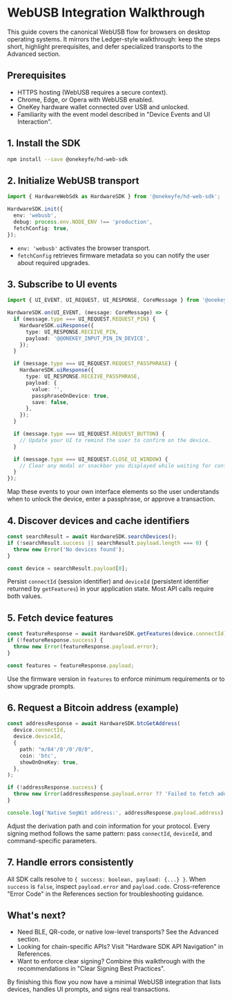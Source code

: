 # WebUSB Integration Walkthrough

This guide covers the canonical WebUSB flow for browsers on desktop operating systems. It mirrors the Ledger-style walkthrough: keep the steps short, highlight prerequisites, and defer specialized transports to the Advanced section.

## Prerequisites

- HTTPS hosting (WebUSB requires a secure context).
- Chrome, Edge, or Opera with WebUSB enabled.
- OneKey hardware wallet connected over USB and unlocked.
- Familiarity with the event model described in "Device Events and UI Interaction".

## 1. Install the SDK

```bash
npm install --save @onekeyfe/hd-web-sdk
```

## 2. Initialize WebUSB transport

```typescript
import { HardwareWebSdk as HardwareSDK } from '@onekeyfe/hd-web-sdk';

HardwareSDK.init({
  env: 'webusb',
  debug: process.env.NODE_ENV !== 'production',
  fetchConfig: true,
});
```

- `env: 'webusb'` activates the browser transport.
- `fetchConfig` retrieves firmware metadata so you can notify the user about required upgrades.

## 3. Subscribe to UI events

```typescript
import { UI_EVENT, UI_REQUEST, UI_RESPONSE, CoreMessage } from '@onekeyfe/hd-core';

HardwareSDK.on(UI_EVENT, (message: CoreMessage) => {
  if (message.type === UI_REQUEST.REQUEST_PIN) {
    HardwareSDK.uiResponse({
      type: UI_RESPONSE.RECEIVE_PIN,
      payload: '@@ONEKEY_INPUT_PIN_IN_DEVICE',
    });
  }

  if (message.type === UI_REQUEST.REQUEST_PASSPHRASE) {
    HardwareSDK.uiResponse({
      type: UI_RESPONSE.RECEIVE_PASSPHRASE,
      payload: {
        value: '',
        passphraseOnDevice: true,
        save: false,
      },
    });
  }

  if (message.type === UI_REQUEST.REQUEST_BUTTON) {
    // Update your UI to remind the user to confirm on the device.
  }

  if (message.type === UI_REQUEST.CLOSE_UI_WINDOW) {
    // Clear any modal or snackbar you displayed while waiting for confirmation.
  }
});
```

Map these events to your own interface elements so the user understands when to unlock the device, enter a passphrase, or approve a transaction.

## 4. Discover devices and cache identifiers

```typescript
const searchResult = await HardwareSDK.searchDevices();
if (!searchResult.success || searchResult.payload.length === 0) {
  throw new Error('No devices found');
}

const device = searchResult.payload[0];
```

Persist `connectId` (session identifier) and `deviceId` (persistent identifier returned by `getFeatures`) in your application state. Most API calls require both values.

## 5. Fetch device features

```typescript
const featureResponse = await HardwareSDK.getFeatures(device.connectId);
if (!featureResponse.success) {
  throw new Error(featureResponse.payload.error);
}

const features = featureResponse.payload;
```

Use the firmware version in `features` to enforce minimum requirements or to show upgrade prompts.

## 6. Request a Bitcoin address (example)

```typescript
const addressResponse = await HardwareSDK.btcGetAddress(
  device.connectId,
  device.deviceId,
  {
    path: "m/84'/0'/0'/0/0",
    coin: 'btc',
    showOnOneKey: true,
  },
);

if (!addressResponse.success) {
  throw new Error(addressResponse.payload.error ?? 'Failed to fetch address');
}

console.log('Native SegWit address:', addressResponse.payload.address);
```

Adjust the derivation path and coin information for your protocol. Every signing method follows the same pattern: pass `connectId`, `deviceId`, and command-specific parameters.

## 7. Handle errors consistently

All SDK calls resolve to `{ success: boolean, payload: {...} }`. When `success` is `false`, inspect `payload.error` and `payload.code`. Cross-reference "Error Code" in the References section for troubleshooting guidance.

## What's next?

- Need BLE, QR-code, or native low-level transports? See the Advanced section.
- Looking for chain-specific APIs? Visit "Hardware SDK API Navigation" in References.
- Want to enforce clear signing? Combine this walkthrough with the recommendations in "Clear Signing Best Practices".

By finishing this flow you now have a minimal WebUSB integration that lists devices, handles UI prompts, and signs real transactions.